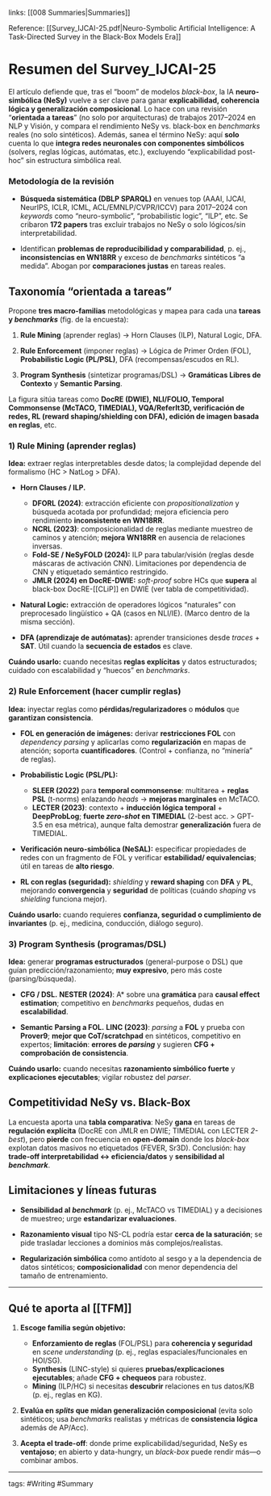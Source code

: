 links: [[008 Summaries|Summaries]] 

Reference: [[Survey_IJCAI-25.pdf|Neuro-Symbolic Artificial Intelligence: A Task-Directed Survey in the Black-Box Models Era]]

# Resumen del Survey_IJCAI-25
El artículo defiende que, tras el “boom” de modelos _black-box_, la IA **neuro-simbólica (NeSy)** vuelve a ser clave para ganar **explicabilidad, coherencia lógica y generalización composicional**. Lo hace con una revisión “**orientada a tareas**” (no solo por arquitecturas) de trabajos 2017–2024 en NLP y Visión, y compara el rendimiento NeSy vs. black-box en _benchmarks_ reales (no solo sintéticos). Además, sanea el término NeSy: aquí **solo** cuenta lo que **integra redes neuronales con componentes simbólicos** (solvers, reglas lógicas, autómatas, etc.), excluyendo “explicabilidad post-hoc” sin estructura simbólica real.

### Metodología de la revisión
- **Búsqueda sistemática (DBLP SPARQL)** en venues top (AAAI, IJCAI, NeurIPS, ICLR, ICML, ACL/EMNLP/CVPR/ICCV) para 2017–2024 con _keywords_ como “neuro-symbolic”, “probabilistic logic”, “ILP”, etc. Se cribaron **172 papers** tras excluir trabajos no NeSy o solo lógicos/sin interpretabilidad.

- Identifican **problemas de reproducibilidad y comparabilidad**, p. ej., **inconsistencias en WN18RR** y exceso de _benchmarks_ sintéticos “a medida”. Abogan por **comparaciones justas** en tareas reales.

## Taxonomía “orientada a tareas”
Propone **tres macro-familias** metodológicas y mapea para cada una **tareas y _benchmarks_** (fig. de la encuesta):

1. **Rule Mining** (aprender reglas) → Horn Clauses (ILP), Natural Logic, DFA.

2. **Rule Enforcement** (imponer reglas) → Lógica de Primer Orden (FOL), **Probabilistic Logic (PL/PSL)**, DFA (recompensas/escudos en RL).

3. **Program Synthesis** (sintetizar programas/DSL) → **Gramáticas Libres de Contexto** y **Semantic Parsing**.

La figura sitúa tareas como **DocRE (DWIE), NLI/FOLIO, Temporal Commonsense (McTACO, TIMEDIAL), VQA/ReferIt3D, verificación de redes, RL (reward shaping/shielding con DFA), edición de imagen basada en reglas**, etc.

### 1) Rule Mining (aprender reglas)
**Idea:** extraer reglas interpretables desde datos; la complejidad depende del formalismo (HC > NatLog > DFA).

- **Horn Clauses / ILP.**
    - **DFORL (2024)**: extracción eficiente con _propositionalization_ y búsqueda acotada por profundidad; mejora eficiencia pero rendimiento **inconsistente en WN18RR**.
    - **NCRL (2023)**: composicionalidad de reglas mediante muestreo de caminos y atención; **mejora WN18RR** en ausencia de relaciones inversas.
    - **Fold-SE / NeSyFOLD (2024):** ILP para tabular/visión (reglas desde máscaras de activación CNN). Limitaciones por dependencia de CNN y etiquetado semántico restringido.
    - **JMLR (2024) en DocRE-DWIE:** _soft-proof_ sobre HCs que **supera** al black-box DocRE-[[CLiP]] en DWIE (ver tabla de competitividad).

- **Natural Logic:** extracción de operadores lógicos “naturales” con preprocesado lingüístico + QA (casos en NLI/IE). (Marco dentro de la misma sección).

- **DFA (aprendizaje de autómatas):** aprender transiciones desde _traces_ + **SAT**. Útil cuando la **secuencia de estados** es clave.

**Cuándo usarlo:** cuando necesitas **reglas explícitas** y datos estructurados; cuidado con escalabilidad y “huecos” en _benchmarks_.

### 2) Rule Enforcement (hacer cumplir reglas)
**Idea:** inyectar reglas como **pérdidas/regularizadores** o **módulos** que **garantizan consistencia**.

- **FOL en generación de imágenes:** derivar **restricciones FOL** con _dependency parsing_ y aplicarlas como **regularización** en mapas de atención; soporta **cuantificadores**. (Control + confianza, no “minería” de reglas).

- **Probabilistic Logic (PSL/PL):**
    - **SLEER (2022)** para **temporal commonsense**: multitarea + **reglas PSL** (t-norms) enlazando _heads_ → **mejoras marginales** en McTACO.
    - **LECTER (2023)**: contexto + **inducción lógica temporal** + **DeepProbLog**; **fuerte _zero-shot_ en TIMEDIAL** (2-best acc. > GPT-3.5 en esa métrica), aunque falta demostrar **generalización** fuera de TIMEDIAL.

- **Verificación neuro-simbólica (NeSAL):** especificar propiedades de redes con un fragmento de FOL y verificar **estabilidad/ equivalencias**; útil en tareas de **alto riesgo**.

- **RL con reglas (seguridad):** _shielding_ y **reward shaping** con **DFA** y **PL**, mejorando **convergencia** y **seguridad** de políticas (cuándo _shaping_ vs _shielding_ funciona mejor).

**Cuándo usarlo:** cuando requieres **confianza, seguridad o cumplimiento de invariantes** (p. ej., medicina, conducción, diálogo seguro).

### 3) Program Synthesis (programas/DSL)
**Idea:** generar **programas estructurados** (general-purpose o DSL) que guían predicción/razonamiento; **muy expresivo**, pero más coste (parsing/búsqueda).

- **CFG / DSL.** **NESTER (2024)**: A* sobre una **gramática** para **causal effect estimation**; competitivo en _benchmarks_ pequeños, dudas en **escalabilidad**.

- **Semantic Parsing a FOL.** **LINC (2023)**: _parsing_ a **FOL** y prueba con **Prover9**; **mejor que CoT/scratchpad** en sintéticos, competitivo en expertos; **limitación**: **errores de _parsing_** y sugieren **CFG + comprobación de consistencia**.

**Cuándo usarlo:** cuando necesitas **razonamiento simbólico fuerte** y **explicaciones ejecutables**; vigilar robustez del _parser_.

## Competitividad NeSy vs. Black-Box
La encuesta aporta una **tabla comparativa**: NeSy **gana** en tareas de **regulación explícita** (DocRE con JMLR en DWIE; TIMEDIAL con LECTER _2-best_), pero **pierde** con frecuencia en **open-domain** donde los _black-box_ explotan datos masivos no etiquetados (FEVER, Sr3D). Conclusión: hay **trade-off interpretabilidad ↔ eficiencia/datos** y **sensibilidad al _benchmark_**.

## Limitaciones y líneas futuras
- **Sensibilidad al _benchmark_** (p. ej., McTACO vs TIMEDIAL) y a decisiones de muestreo; urge **estandarizar evaluaciones**.

- **Razonamiento visual** tipo NS-CL podría estar **cerca de la saturación**; se pide trasladar lecciones a dominios más complejos/realistas.

- **Regularización simbólica** como antídoto al sesgo y a la dependencia de datos sintéticos; **composicionalidad** con menor dependencia del tamaño de entrenamiento.

---
## Qué te aporta al [[TFM]]

1. **Escoge familia según objetivo:**
    - **Enforzamiento de reglas** (FOL/PSL) para **coherencia y seguridad** en _scene understanding_ (p. ej., reglas espaciales/funcionales en HOI/SG).
    - **Synthesis** (LINC-style) si quieres **pruebas/explicaciones ejecutables**; añade **CFG + chequeos** para robustez.
    - **Mining** (ILP/HC) si necesitas **descubrir** relaciones en tus datos/KB (p. ej., reglas en KG).

2. **Evalúa en _splits_ que midan generalización composicional** (evita solo sintéticos; usa _benchmarks_ realistas y métricas de **consistencia lógica** además de AP/Acc).

3. **Acepta el trade-off**: donde prime explicabilidad/seguridad, NeSy es **ventajoso**; en abierto y data-hungry, un _black-box_ puede rendir más—o combinar ambos.


---
tags:
	#Writing #Summary
